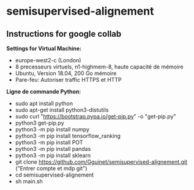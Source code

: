 # semisupervised-alignement

## Instructions for google collab

**Settings for Virtual Machine:**

* europe-west2-c (London)
* 8 precesseurs virtuels, n1-highmem-8, haute capacité de mémoire
* Ubuntu, Version 18.04, 200 Go mémoire
* Pare-feu: Autoriser traffic HTTPS et HTTP

**Ligne de commande Python:**

* sudo apt install python
* sudo apt-get install python3-distutils
* sudo curl "https://bootstrap.pypa.io/get-pip.py" -o "get-pip.py"
* python3 get-pip.py
* python3 -m pip install numpy
* python3 -m pip install  tensorflow_ranking
* python3 -m pip install POT
* python3 -m pip install pandas
* python3 -m pip install sklearn 
* git clone https://github.com/Gguinet/semisupervised-alignement.git ("Entrer compte et mdp git")
* cd semisupervised-alignement
* sh main.sh
